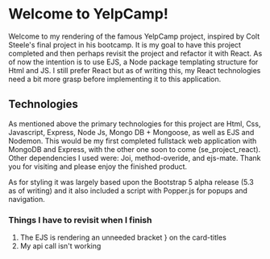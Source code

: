 # Welcome to YelpCamp!

Welcome to my rendering of the famous YelpCamp project, inspired by Colt Steele's final project in his bootcamp. It is my goal to have this project completed and then perhaps revisit the project and refactor it with React. As of now the intention is to use EJS, a Node package templating structure for Html and JS. I still prefer React but as of writing this, my React technologies need a bit more grasp before implementing it to this application.

## Technologies

As mentioned above the primary technologies for this project are Html, Css, Javascript, Express, Node Js, Mongo DB + Mongoose, as well as EJS and Nodemon. This would be my first completed fullstack web application with MongoDB and Express, with the other one soon to come (se_project_react). Other dependencies I used were: Joi, method-overide, and ejs-mate. Thank you for visiting and please enjoy the finished product.

As for styling it was largely based upon the Bootstrap 5 alpha release (5.3 as of writing) and it also included a script with Popper.js for popups and navigation.

### Things I have to revisit when I finish

1. The EJS is rendering an unneeded bracket } on the card-titles
2. My api call isn't working
